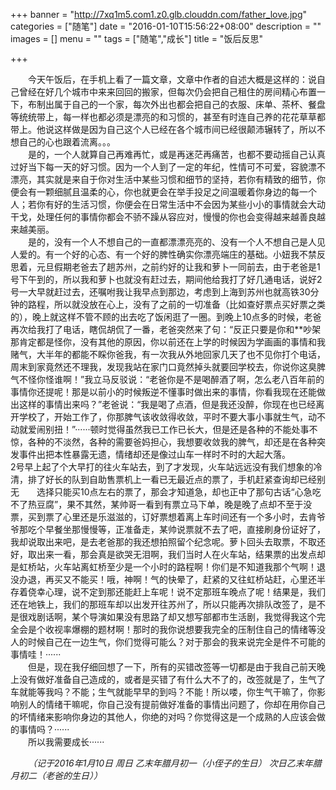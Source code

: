 +++
banner = "http://7xq1m5.com1.z0.glb.clouddn.com/father_love.jpg"
categories = ["随笔"]
date = "2016-01-10T15:56:22+08:00"
description = ""
images = []
menu = ""
tags = ["随笔","成长"]
title = "饭后反思"

+++

<!--more-->
&emsp;&emsp;今天午饭后，在手机上看了一篇文章，文章中作者的自述大概是这样的：说自己曾经在好几个城市中来来回回的搬家，但每次仍会把自己租住的房间精心布置一下，布制出属于自己的一个家，每次外出也都会把自己的衣服、床单、茶杯、餐盘等统统带上，每一样也都必须是漂亮的和习惯的，甚至有时连自己养的花花草草都带上。他说这样做是因为自己这个人已经在各个城市间已经很颠沛辗转了，所以不想自己的心也跟着流离。。。    
&emsp;&emsp;是的，一个人就算自己再难再忙，或是再迷茫再痛苦，也都不要动摇自己认真过好当下每一天的好习惯。因为一个人到了一定的年纪，性情可不可爱，容貌漂不漂亮，其实就是来自于你对生活中某些习惯和细节的坚持，若你有精致的细节，你便会有一颗细腻且温柔的心，你也就更会在举手投足之间温暖着你身边的每一个人；若你有好的生活习惯，你便会在日常生活中不会因为某些小小的事情就会大动干戈，处理任何的事情你都会不骄不躁从容应对，慢慢的你也会变得越来越善良越来越美丽。    
&emsp;&emsp;是的，没有一个人不想自己的一直都漂漂亮亮的、没有一个人不想自己是人见人爱的。有一个好的心态、有一个好的脾性确实你漂亮端庄的基础。小妞我不禁反思着，元旦假期老爸去了趟苏州，之前约好的让我和萝卜一同前去，由于老爸是1号下午到的，所以我和萝卜也就没有赶过去，期间他给我打了好几通电话，说好2号一大早就赶过去，还嘱咐我让我早点到那边，考虑到上海到苏州也就高铁30分钟的路程，所以就没放在心上，没有了之前的一切准备（比如查好票点买好票之类的），晚上就这样不管不顾的出去吃了饭闲逛了一圈。到晚上10点多的时候，老爸再次给我打了电话，瞎侃胡侃了一番，老爸突然来了句：“反正只要是你和**吵架那肯定都是怪你，没有其他的原因，你以前还在上学的时候因为学画画的事情和我赌气，大半年的都能不睬你爸我，有一次我从外地回家几天了也不见你打个电话，周末到家竟然还不理我，发现我站在家门口竟然掉头就要回学校去，你说你这臭脾气不怪你怪谁啊！”我立马反驳说：“老爸你是不是喝醉酒了啊，怎么老八百年前的事情你还提呢！那是以前小的时候叛逆不懂事时做出来的事情，你看我现在还能做出这样的事情出来吗？”老爸说：“我是喝了点酒，但是我还没醉，你现在也已经离开学校了，开始工作了，你那脾气该收敛得收敛，平时不要大事小事就生气，动不动就爱闹别扭！”······顿时觉得虽然我已工作已长大，但是还是各种的不能处事不惊，各种的不淡然，各种的需要爸妈担心，我想要收敛我的脾气，却还是在各种突发事件出把本性暴露无遗，情绪却还是像过山车一样时不时的大起大落。    
2号早上起了个大早打的往火车站去，到了才发现，火车站远远没有我们想象的冷清，排了好长的队到自助售票机上一看已无最近点的票了，手机赶紧查询却已经别无&emsp;&emsp;选择只能买10点左右的票了，那会才知道急，却也正中了那句古话“心急吃不了热豆腐”，果不其然，某帅哥一看到有票立马下单，晚是晚了点却不至于没票，买到票了心里还是乐滋滋的，订好票想着离上车时间还有一个多小时，去肯爷爷那吃个早餐坐那慢慢等，正准备走，某帅说票就不去了吧，直接刷身份证好了，我却说取出来吧，是去老爸那的我还想拍照留个纪念呢。萝卜回头去取票，不取还好，取出来一看，那会真是欲哭无泪啊，我们当时人在火车站，结果票的出发点却是虹桥站，火车站离虹桥至少是一个小时的路程啊！你们是不知道我那个气啊！退没办退，再买又不能买！哦，神啊！气的快晕了，赶紧的又往虹桥站赶，心里还半存着侥幸心理，说不定到那还能赶上车呢！说不定那班车晚点了呢！结果是，我们还在地铁上，我们的那班车却以出发开往苏州了，所以只能再次排队改签了，是不是很戏剧话啊，某个导演如果没有思路了却又想写部都市生活剧，我觉得我这个完全会是个收视率爆棚的题材啊！那时的我你说想要我完全的压制住自己的情绪等没人的时候自己在一边生气，你们觉得可能么？对于那会的我来说完全是件不可能的事情哇！······    
&emsp;&emsp;但是，现在我仔细回想了一下，所有的买错改签等一切都是由于我自己前天晚上没有做好准备自己造成的，或者是买错了有什么大不了的，改签就是了，生气了车就能等我吗？不能；生气就能早早的到吗？不能！所以喽，你生气干嘛了，你影响别人的情绪干嘛呢，你自己没有提前做好准备的事情出问题了，你却在用你自己的坏情绪来影响你身边的其他人，你绝的对吗？你觉得这是一个成熟的人应该会做的事情吗？······    
&emsp;&emsp;所以我需要成长······    

*&emsp;&emsp;（记于2016年1月10日 周日 乙末年腊月初一（小侄子的生日） 次日乙末年腊月初二（老爸的生日））*